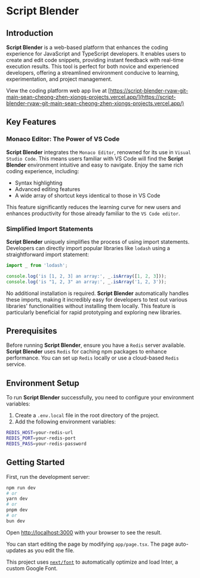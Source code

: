 # Script Blender

## Introduction

**Script Blender** is a web-based platform that enhances the coding experience for JavaScript and TypeScript developers. It enables users to create and edit code snippets, providing instant feedback with real-time execution results. This tool is perfect for both novice and experienced developers, offering a streamlined environment conducive to learning, experimentation, and project management.

View the coding platform web app live at [https://script-blender-rvaw-git-main-sean-cheong-zhen-xiongs-projects.vercel.app/](https://script-blender-rvaw-git-main-sean-cheong-zhen-xiongs-projects.vercel.app/)

## Key Features

### Monaco Editor: The Power of VS Code

**Script Blender** integrates the `Monaco Editor`, renowned for its use in `Visual Studio Code`. This means users familiar with VS Code will find the **Script Blender** environment intuitive and easy to navigate. Enjoy the same rich coding experience, including:

- Syntax highlighting
- Advanced editing features
- A wide array of shortcut keys identical to those in VS Code

This feature significantly reduces the learning curve for new users and enhances productivity for those already familiar to the `VS Code editor`.

### Simplified Import Statements

**Script Blender** uniquely simplifies the process of using import statements. Developers can directly import popular libraries like `lodash` using a straightforward import statement:

```javascript
import _ from 'lodash';

console.log('is [1, 2, 3] an array:', _.isArray([1, 2, 3]));
console.log('is "1, 2, 3" an array:', _.isArray('1, 2, 3'));
```

No additional installation is required. **Script Blender** automatically handles these imports, making it incredibly easy for developers to test out various libraries' functionalities without installing them locally. This feature is particularly beneficial for rapid prototyping and exploring new libraries.

## Prerequisites

Before running **Script Blender**, ensure you have a `Redis` server available. **Script Blender** uses `Redis` for caching npm packages to enhance performance. You can set up `Redis` locally or use a cloud-based `Redis` service.

## Environment Setup

To run **Script Blender** successfully, you need to configure your environment variables:

1. Create a `.env.local` file in the root directory of the project.
2. Add the following environment variables:

```bash
REDIS_HOST=your-redis-url
REDIS_PORT=your-redis-port
REDIS_PASS=your-redis-password
```

## Getting Started

First, run the development server:

```bash
npm run dev
# or
yarn dev
# or
pnpm dev
# or
bun dev
```

Open [http://localhost:3000](http://localhost:3000) with your browser to see the result.

You can start editing the page by modifying `app/page.tsx`. The page auto-updates as you edit the file.

This project uses [`next/font`](https://nextjs.org/docs/basic-features/font-optimization) to automatically optimize and load Inter, a custom Google Font.
